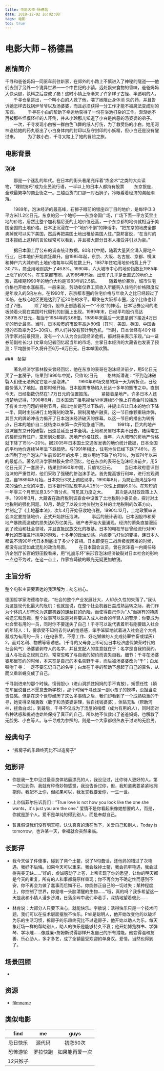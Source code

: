```yaml
---
title: 电影大师-杨德昌
date: 2018-12-02 16:02:08
tags: 电影
toc: true
---
```


# 电影大师 – 杨德昌

## 剧情简介

千寻和爸爸妈妈一同驱车前往新家，在郊外的小路上不慎进入了神秘的隧道——他们去到了另外一个诡异世界—一个中世纪的小镇。远处飘来食物的香味，爸爸妈妈大快朵颐，孰料之后变成了猪！这时小镇上渐渐来了许多样子古怪、半透明的人。
　　千寻仓皇逃出，一个叫小白的人救了他，喂了她阻止身体消 失的药，并且告诉她怎样去找锅炉爷爷以及汤婆婆，而且必须获得一分工作才能不被魔法变成别的东西。
　　千寻在小白的帮助下幸运地获得了一份在浴池打杂的工作。渐渐她不再被那些怪模怪样的人吓倒，并从小玲那儿知道了小白是凶恶的汤婆婆的弟子。
　　一次，千寻发现小白被一群白色飞舞的纸人打伤，为了救受伤的小白，她用河神送给她的药丸驱出了小白身体内的封印以及守封印的小妖精，但小白还是没有醒过来。
　　为了救小白，千寻又踏上了她的冒险之旅。

<!-- more -->

## 电影背景

### 泡沫
　　那是一个迷乱的年代。在日本的街头巷尾充斥着“炼金术”之类的大众读物，“理财技巧”成为全民流行语，一半以上的日本人都持有股票
　　东京银座，全球最繁华的商业街之一。三越百货门口那一对石狮子，冷眼看着经济的潮起潮落。

　　1989年，泡沫经济的最高峰，石狮子眼前的银座四丁目的地价，是每坪(3.3平方米)1.2亿日元。东京的另一个地标——东京帝国广场，广场下面一平方英里土地的价格，居然比整个加利福尼亚的土地价值还高，一个东京都的地价就相当于美国全国的土地价格。日本正沉浸在一个“地价不倒”的神话中。“把东京的地皮全部卖掉就可以买下美国，然后再把美国土地出租给美国人住。”莫邦富说，“在当时的日本报纸上这样的言论经常可以看到，并且被大部分日本人接受并引以为豪。”

　　据日本国土厅公布的调查统计数据，80年代中期，随着大量资金涌入房地产行业，日本地价开始疯狂飙升。自1985年起，东京、大阪、名古屋、京都、横滨和神户六大城市的土地价格每年以两位数上升，1987年住宅用地价格竟上升了30.7%，商业用地则跳升了46.8%。1990年，六大城市中心的地价指数比1985年上涨了约90%。在东京都市圈，从1986年开始，出现了几乎是垂直式的地价上涨，高峰期1990年的地价大约是1983年的2.5倍。
　　随着地价暴涨，城市住宅价格也开始水涨船高。一般来说，劳动者仅靠工资收入所能购入住宅的价格限度应是年收入的5倍左右。在1990年，东京都市圈的住宅价格与年收入之比已经超过了10倍，在核心地区更是达到了近20倍的水平。即使在大阪都市圈，这个比值也超过了7倍。
　　除了地价，股市正创造着另一个“不败”的神话。日本证券公司的老板骑着火箭在美国时代周刊的封面上出现。1989年末，日经平均股价高达38915.87日元，相当于1984年的3.68倍。1989年末最后一天更是创下接近4万日元的历史最高。当时，日本股市的市盈率高达80倍（其时，美国、英国、中国香港的市盈率为25~30倍）。但人们并没有预计到危机，“当时，日本曾经有40个经济学家对前景预测，没有一个人认为会出现经济危机，都对将来表示乐观。”山一证券前副社长北川文章向记者回忆起当年的市场。主掌日本经济的大藏省也发表了预测：平均股价不久将升至6万~8万日元。日本举国欢腾。

###　破裂

　　著名经济学家林毅夫曾经回忆，他在东京的表哥在泡沫经济前夕，用5亿日元买了一套房子，结果到1990年中期，只值1亿日元
　　格林斯潘说：“不到泡沫破裂人们便无法断定它是不是泡沫。”
　　1990年市场交易的第一天为转折点，日经股价落入了地狱。自那时候开始，日本股票市场陷入长达十多年的熊市之中。直到今天，日经指数仍然在1.7万日元的位置振荡。
　　紧接着是地产。许多日本人还清楚地记得，1990年9月，日本国营广播电视台NHK连续5个晚上在黄金时段播放了有关土地问题的特别节目，指出地价是可以下跌的，并提出应让日本的地价下降一半，同时主张进行土地税制的改革，限制房地产融资。这一节目像颗重磅炸弹，其巨大的舆论冲击力揭开了日本泡沫经济破灭的序幕。以这一节目的播出为转折点，日本的地价自二战结束以来第一次开始急速下跌。
　　1991年，巨大的地产泡沫自东京开始破裂，迅速蔓延至日本全境。土地和房屋根本卖不出去，陆续竣工的楼房没有住户，空房到处都是。房地产价格狂跌，当年，六大城市的房地产价格就下降了15％～20％。据2005年日本国土交通省发表的地价统计数据，日本全国的平均地价连续14年呈下跌趋势。与1991年相比，住宅地价已经下跌了46％，基本回到了地产泡沫产生前1985年的水平；商业用地下跌了约70％，为1974年以来的最低点。著名经济学家林毅夫曾经回忆，他在东京的表哥在泡沫经济前夕，用5亿日元买了一套房子，结果到1990年中期，只值1亿日元。
　　当日本政府意识到泡沫的严重性时，他们采取了强硬的挤泡沫手法。首先提高银行利率，进行宏观调控。自1989年5月始，日本央行3次上调贴现率。1990年8月，为防止海湾战争带来的油价上涨的冲击，日本银行将贴现率从4.25％一次性上调到6.0％。在短短的一年零三个月里加息3.5个百分点，可见其力度之大。
　　其次是从财政政策上入手。1990年3月，大藏省在政府税制调查会中设置了土地税制小委员会，探讨对土地税制的强化问题。10月，确定了以设立地价税为支柱的土地税制的改革方向，并制定了《土地基本法》，次年4月开始征收地价税。1990年12月，土地政策审议会决定要拉低地价，正式开始挤压泡沫。
　　事后的统计表明，日本因股市和房地产暴跌而造成的损失达6万亿美元。破产者开始大量涌现。经济的萧条直接漫延到了政治和社会领域，并且直抵民族文化的根基。日本的电视节目曾经流行对90年代的首相进行排序的游戏，十多年的政治动荡、内阁走马灯似的变换，连日本人都说不清90年代日本到底出了多少个首相。日本即便在二战后极度困难的时候，都没有出现如此混乱的政治局面。
　　在日本国会议员，曾在宫泽喜一内阁任经济企划厅长官的野田毅看来，用“礼崩乐坏”来形容泡沫经济破裂对日本社会的影响一点也不为过。在这一点上，作家宫崎骏的眼光无疑更加敏锐。

## 主旨分析

整个电影主要要表达的我理解为：勿忘初心。

德国哲学家海德格尔说，“社会的整个产业发展壮大，人却永久性的失落了。”我认为这是现代化最大的危机：也就是说，在整个社会机器日益成熟运转之际，我们作为个体的人却有沦为这部机器的螺丝钉的危险，而使得自己作为“人”而拥有的特质被遗忘和忽视。整个故事可以说是对将要进入成人社会的年轻人的警示：你要成为社会里有用的一员，同时你不要迷失了自己！千寻可以说代表着所有刚要踏入社会的年轻人：1，要承受不知何去何从的惶惑感，笨手笨脚地试着进入社会这个大机器成为有用的一员；（在电影里，不愿工作、好吃懒做的人变成待宰牲畜或煤灰）2，面对名利、物质等等诱惑。（千寻的父母身上即可见日本经济虚假繁荣时代的社会风气）汤婆婆剥夺人的名字，并且支配人的含意就在于：名字是自我的契约。当人与社会之规则立约，常常忽略了与自我的契约而丧失自我。细节：千寻在汤婆婆那里签约的时候，本来签是自己的本名荻野千寻，而后被汤婆婆改为“千”；白龙嘱咐千寻：一定不要忘记自己的名字；白龙在千寻的帮助下想起了自己的真名，从而又重新蜕变成了自己。

千寻刚进来的那个时候，懦弱胆小（进山洞抓住妈妈的手不肯放），娇惯任性（躺在车里说自己不愿意去新学校），那个时候千寻还是一副小孩子的摸样，没担当没责任感。但是在这个世界经历了这么多事情之后，我们却看到了一个成熟稳重的千寻，她变得坚强勇敢（敢于和汤婆婆讲理，独自找钱婆婆），体贴无私（帮助河神，拯救白龙）。到最后，千寻不仅成为了汤屋的楷模（成为有用的人），同时面对各种诱惑和挑战也始终保持了真正的自己，所以她不仅救出了爸爸妈妈，也解救了无脸男、小白等人。与千寻成为参照的，则是一个大家都很热衷于讨论的无脸男。


## 经典句子

- “拆房子的乐趣终究比不过造房子”

## 短影评

- 你是我一生中见过最善良体贴最漂亮的人，我没见过，比你待人更好的人。第一次见到你，我就有种奇妙物感觉，我没告诉过你，但，我知道我要紧紧地拥抱你。我配不上你，但如果可以，我发誓我要爱你，一生一世。

- 上帝借菲尔告诉我们："True love is not how you look like the one she wants，it's just you are the one." 爱情不是你看起来像她想要的人，而是，你就是那个人。爱不是单纯的得到别人，而是奉献自己。

- 暂且假设我们没有明天吧，认认真真的活在当下，关爱自己和别人，Today is tomorrow，也许某一天，幸福就会突然来临。

## 长影评

- 我今天做了件傻事，碰到了两个土鳖，说了N句蠢话，还他妈的错过了次艳遇，我好不后悔。如果今天可以重来，我会躲掉土鳖，我会抓牢艳遇，我会过得完美无缺……”好的，虔诚感动了上苍，上帝实现了你的愿望，让你的明天都是今天的重复，所有的人和事都将原样重现；你不再会为不确定性而感到不安，你不再会为做了蠢事而后悔不已，你能修正自己的一切过失；某种程度上，你控制了世界，你是唯一头脑清醒的生物……“哦，真的吗？我多希望这一天是我和小情人漫步沙滩，日落余晖中我们牵着手，深情地望着彼此……

- 林肯说：大部分人只要下决心，就能快乐。李敖说：活得快乐只是一个技术问题，我们可以在技术层面摆脱不快乐。Phil是聪明人，他开始改变他的以破坏为乐的生活习惯，拆房子的乐趣终究比不过造房子，他开始以助人为乐，每天象赶场一样的帮助别人，助人的快乐是能够持久不衰；他开始博览群书、学弹琴、学冰雕……像威廉•詹姆斯说得那样开发自己的所有潜能。他变得温和友善、乐心助人，多才多艺，成了全镇最受欢迎的单身汉。爱情，当然也得到了。

## 场景回顾

-

## 资源

- [filmname](http://blog.leanote.com/freewalk "filmname")

## 类似电影

|      find      |       me       |      guys      |
|:--------------:|:--------------:|:--------------:|
|忌日快乐        |源代码          |初恋50次
|恐怖游轮        |罗拉快跑        |如果能再爱一次
|12只猴子        |
